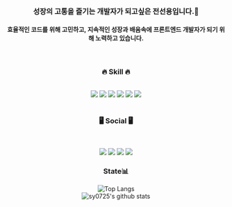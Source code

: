 
  <br>
<div align="center"> 
   
### 성장의 고통을 즐기는 개발자가 되고싶은 전선용입니다.🦁
#### 효율적인 코드를 위해 고민하고, 지속적인 성장과 배움속에 프론트엔드 개발자가 되기 위해 노력하고 있습니다.

</div>

<br>

<div align="center">
<h3 align="center"> 🔥 Skill 🔥 </h3>
  <br>
<img src="https://img.shields.io/badge/Javascript-ffb13b?style=flat-square&logo=javascript&logoColor=white"/>
<img src="https://img.shields.io/badge/Typescript-3178C6?style=flat-square&logo=typescript&logoColor=white"/>
<img src="https://img.shields.io/badge/React-61DAFB?style=flat-square&logo=react&logoColor=white"/>
<img src="https://img.shields.io/badge/StyledComponent-DB7093?style=flat-square&logo=styled-components&logoColor=white"/>
<img src="https://img.shields.io/badge/Framer-0055FF?style=flat-square&logo=framer&logoColor=white"/>
<img src="https://img.shields.io/badge/Tailwind CSS-06B6D4?style=flat-square&logo=Tailwind CSS&logoColor=white"/>
</div>

#

<div align="center">
<h3 align="center"> 🖥️ Social 🖥️ </h3>
  <br>
<p align="center">
<a href=mailto:sunyong0725@naver.com><img src="https://img.shields.io/badge/Naver-03C75A?style=flat-square&logo=Naver&logoColor=white"/></a>
<a href=mailto:tkdcsy@gmail.com><img src="https://img.shields.io/badge/Gmail-ea4335?style=flat-square&logo=Gmail&logoColor=white"/></a>
<a href="https://www.instagram.com/ssunyong0725"><img src="https://img.shields.io/badge/Instagram-e4405f?style=flat-square&logo=Instagram&logoColor=white"/></a>
<a href="https://velog.io/@sy0725"><img src="https://img.shields.io/badge/Velog-20c997?style=flat-square&logo=Velog&logoColor=white"/></a>
</p>

</div>


<div align="center">

<h3 align="center"> State📊</h3>

![Top Langs](https://github-readme-stats.vercel.app/api/top-langs/?username=sy0725&layout=compact&theme=tokyonight)
  <br>
![sy0725's github stats](https://github-readme-stats.vercel.app/api?username=sy0725&show_icons=true&theme=onedark&hide=stars,contribs)


</div>
